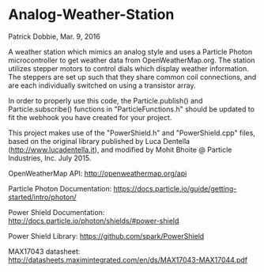 # Analog-Weather-Station
Patrick Dobbie, Mar. 9, 2016

A weather station which mimics an analog style and uses a Particle Photon microcontroller to get weather data from OpenWeatherMap.org.
The station utilizes stepper motors to control dials which display weather information. The steppers are set up such that they share common coil connections, and are each individually switched on using a transistor array.

In order to properly use this code, the Particle.publish() and Particle.subscribe() functions in "ParticleFunctions.h" should be updated to fit the webhook you have created for your project.

This project makes use of the "PowerShield.h" and "PowerShield.cpp" files, based on the original library published by Luca Dentella (http://www.lucadentella.it), and modified by Mohit Bhoite @ Particle Industries, Inc. July 2015.

OpenWeatherMap API: http://openweathermap.org/api

Particle Photon Documentation: https://docs.particle.io/guide/getting-started/intro/photon/

Power Shield Documentation: http://docs.particle.io/photon/shields/#power-shield

Power Shield Library: https://github.com/spark/PowerShield

MAX17043 datasheet: http://datasheets.maximintegrated.com/en/ds/MAX17043-MAX17044.pdf
